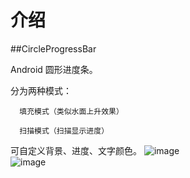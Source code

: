 # 介绍
##CircleProgressBar

Android 圆形进度条。

分为两种模式：

      填充模式（类似水面上升效果）
      
      扫描模式（扫描显示进度）
      
可自定义背景、进度、文字颜色。
 ![image](https://github.com/liuxiong1115/Android-CircleProgressBar/blob/master/CircleProgressBar/assets/fill.png)   
 ![image](https://github.com/liuxiong1115/Android-CircleProgressBar/blob/master/CircleProgressBar/assets/scanning.png)  
